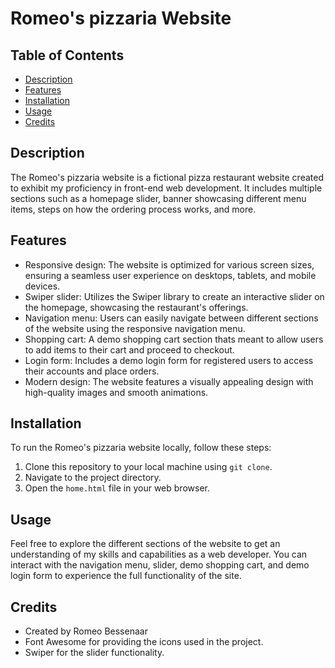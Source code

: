 # Romeo's pizzaria Website

## Table of Contents

- [Description](#description)
- [Features](#features)
- [Installation](#installation)
- [Usage](#usage)
- [Credits](#credits)

## Description

The Romeo's pizzaria website is a fictional pizza restaurant website created to exhibit my proficiency in front-end web development. It includes multiple sections such as a homepage slider, banner showcasing different menu items, steps on how the ordering process works, and more.

## Features

- Responsive design: The website is optimized for various screen sizes, ensuring a seamless user experience on desktops, tablets, and mobile devices.
- Swiper slider: Utilizes the Swiper library to create an interactive slider on the homepage, showcasing the restaurant's offerings.
- Navigation menu: Users can easily navigate between different sections of the website using the responsive navigation menu.
- Shopping cart: A demo shopping cart section thats meant to allow users to add items to their cart and proceed to checkout.
- Login form: Includes a demo login form for registered users to access their accounts and place orders.
- Modern design: The website features a visually appealing design with high-quality images and smooth animations.

## Installation

To run the Romeo's pizzaria website locally, follow these steps:

1. Clone this repository to your local machine using `git clone`.
2. Navigate to the project directory.
3. Open the `home.html` file in your web browser.

## Usage

Feel free to explore the different sections of the website to get an understanding of my skills and capabilities as a web developer. You can interact with the navigation menu, slider, demo shopping cart, and demo login form to experience the full functionality of the site.

## Credits

- Created by Romeo Bessenaar
- Font Awesome for providing the icons used in the project.
- Swiper for the slider functionality.
